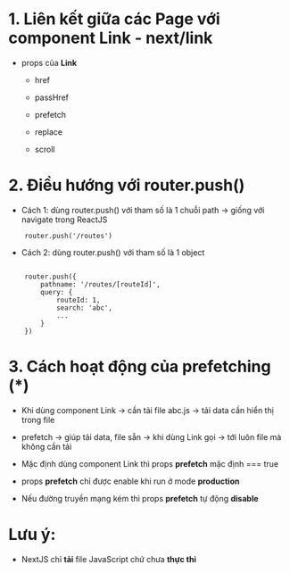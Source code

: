 # 1. Liên kết giữa các Page với component Link - next/link

-   props của **Link**

    -   href

    -   passHref

    -   prefetch

    -   replace

    -   scroll

# 2. Điều hướng với router.push()

-   Cách 1: dùng router.push() với tham số là 1 chuỗi path -> giống với navigate trong ReactJS

```nextjs
    router.push('/routes')
```

-   Cách 2: dùng router.push() với tham số là 1 object

```nextjs

    router.push({
        pathname: '/routes/[routeId]',
        query: {
            routeId: 1,
            search: 'abc',
            ...
        }
    })

```

# 3. Cách hoạt động của prefetching (\*)

-   Khi dùng component Link -> cần tải file abc.js -> tải data cần hiển thị trong file

-   prefetch -> giúp tải data, file sẵn -> khi dùng Link gọi -> tới luôn file mà không cần tải

-   Mặc định dùng component Link thì props **prefetch** mặc định === true

-   props **prefetch** chỉ được enable khi run ở mode **production**

-   Nếu đường truyền mạng kém thì props **prefetch** tự động **disable**

# Lưu ý:

-   NextJS chỉ **tải** file JavaScript chứ chưa **thực thi**
